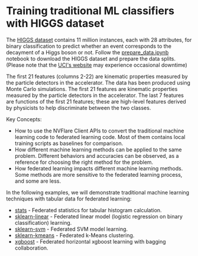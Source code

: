 
# Training traditional ML classifiers with HIGGS dataset

The [HIGGS dataset](https://archive.ics.uci.edu/dataset/280/higgs) contains 11 million instances, each with 28 attributes, for binary classification to predict whether an event corresponds to the decayment of a Higgs boson or not. Follow the [prepare_data.ipynb](prepare_data.ipynb) notebook to download the HIGGS dataset and prepare the data splits.
(Please note that the [UCI's website](https://archive.ics.uci.edu/dataset/280/higgs) may experience occasional downtime)

The first 21 features (columns 2-22) are kinematic properties measured by the particle detectors in the accelerator. 
The data has been produced using Monte Carlo simulations. The first 21 features are kinematic properties measured by the particle detectors in the accelerator. The last 7 features are functions of the first 21 features; these are high-level features derived by physicists to help discriminate between the two classes.

Key Concepts:
* How to use the NVFlare Client APIs to convert the traditional machine learning code to federated learning code. Most of them contains local training scripts as baselines for comparison.
* How different machine learning methods can be applied to the same problem. Different behaviors and accuracies can be observed, as a reference for choosing the right method for the problem.
* How federated learning impacts different machine learning methods. Some methods are more sensitive to the federated learning process, and some are less.

In the following examples, we will demonstrate traditional machine learning techniques with tabular data for federated learning:

* [stats](stats) - Federated statistics for tabular histogram calculation.
* [sklearn-linear](sklearn-linear) - Federated linear model (logistic regression on binary classification) learning.
* [sklearn-svm](sklearn-svm) - Federated SVM model learning.
* [sklearn-kmeans](sklearn-kmeans) - Federated k-Means clustering.
* [xgboost](xgboost) - Federated horizontal xgboost learning with bagging collaboration.


